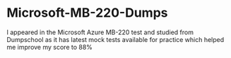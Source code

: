# Microsoft-MB-220-Dumps
I appeared in the Microsoft Azure MB-220 test and studied from Dumpschool as it has latest mock tests available for practice which helped me improve my score to 88%
